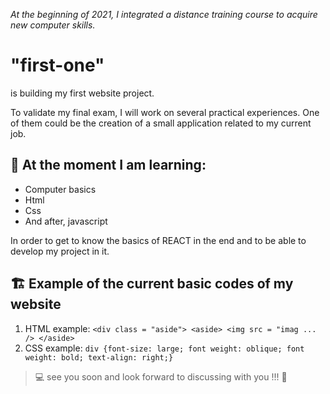 _At the beginning of 2021, I integrated a distance training course to acquire new computer skills._

"first-one"
===========
is building my first website project.

To validate my final exam, I will work on several practical experiences. One of them could be the creation of a small application related to my current job.


👀 At the moment I am learning:
--------------------------------
* Computer basics
* Html
* Css
* And after, javascript

In order to get to know the basics of REACT in the end and to be able to develop my project in it.


🏗️ Example of the current basic codes of my website
--------------------------------------------------------
1. HTML example: `<div class = "aside"> <aside> <img src = "imag ... /> </aside>`
2. CSS example: `div {font-size: large; font weight: oblique; font weight: bold; text-align: right;}`

> 💻 see you soon and look forward to discussing with you !!! 🤘

<!---
*tipio/first-one* is a ✨ special ✨ repository because its `README.md` (this file) appears on your GitHub profile.
You can click the Preview link to take a look at your changes.
--->
